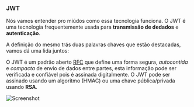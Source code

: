 ### JWT

Nós vamos entender pro míúdos como essa tecnologia funciona. O JWT é uma tecnologia frequentemente usada para **transmissão de dedados** e **autenticação**.

A definição do mesmo trás duas palavras chaves que estão destacadas, vamos dá uma lida juntos:

O JWT é um padrão aberto [RFC](https://tools.ietf.org/html/rfc7519) que define uma forma segura, *autocontida* e *compacta* de envio de dados entre partes, esta informação pode ser verificada e confiável pois é assinada digitalmente. O JWT pode ser assinado usando um algoritmo (HMAC) ou uma chave pública/privada usando **RSA**.

![Screenshot]("https://github.com/Webschool-io/be-mean-instagram/edit/master/Apostila/module-nodejs/pt-br/images/what.png")
